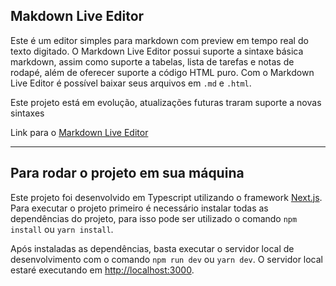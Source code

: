 ## Makdown Live Editor

Este é um editor simples para markdown com preview em tempo real do texto digitado. O Markdown Live Editor possui suporte a sintaxe básica markdown, assim como suporte a tabelas, lista de tarefas e notas de rodapé, além de oferecer suporte a código HTML puro.  Com o Markdown Live Editor é possível baixar seus arquivos em `.md`  e `.html`. 

Este projeto está em evolução, atualizações futuras traram suporte a novas sintaxes

Link para o [Markdown Live Editor](https://markdown-editor-pied.vercel.app/)

---

## Para rodar o projeto em sua máquina 

Este projeto foi desenvolvido em Typescript utilizando o framework [Next.js](https://nextjs.org). Para executar o projeto primeiro é necessário instalar todas as dependências do projeto, para isso pode ser utilizado o comando ` npm install ` ou `yarn install`.

Após instaladas as dependências, basta executar o servidor local de desenvolvimento com o comando `npm run dev` ou `yarn dev`. O servidor local estaré executando em [http://localhost:3000](http://localhost:3000).